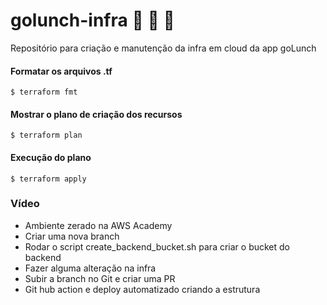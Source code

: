 # golunch-infra 🚀 🚀 🚀

Repositório para criação e manutenção da infra em cloud da app goLunch

#### Formatar os arquivos .tf
```
$ terraform fmt
```

#### Mostrar o plano de criação dos recursos
```
$ terraform plan
```

#### Execução do plano
```
$ terraform apply
```
### Vídeo

- Ambiente zerado na AWS Academy
- Criar uma nova branch
- Rodar o script create_backend_bucket.sh para criar o bucket do backend
- Fazer alguma alteração na infra
- Subir a branch no Git e criar uma PR 
- Git hub action e deploy automatizado criando a estrutura